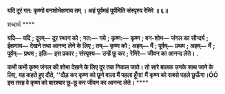 **यदि दूरं गत: कृष्णो वनशोभेक्षणाय तम् ।** **अहं पूर्वमहं पूर्वमिति संस्पृश्य रेमिरे ॥ ६॥** 

शब्दार्थ **** 

**यदि—** **यदि** **; दूरम्—** **दूर स्थान को** **; गत:—** **गये** **; कृष्ण:—** **कृष्ण** **; वन-शोभ—** **जंगल का सौन्दर्य** **; ईक्षणाय—** **देखने तथा आनन्द** **लेने के लिए** **; तम्—** **कृष्ण को** **; अहम्—** **मैं** **; पूर्वम्—** **प्रथम** **; अहम्—** **मैं** **; पूर्वम्—** **प्रथम** **; इति—** **इस प्रकार** **; संस्पृश्य—** **उन्हें छू** **कर** **; रेमिरे—** **जीवन का आनन्द लेते।** **.** 

**कभी कभी कृष्ण जंगल की शोभा देखने के लिए दूर तक निकल जाते। तो सारे बालक** **उनके साथ जाने के लिए, यह कहते हुए दौते, ''दौड़ कर कृष्ण को छूने वाला मैं पहला हूँगा! मैं** **कृष्ण को सबसे पहले छुऊँगा।ÓÓ इस तरह वे कृष्ण को बारश्बार छू-छू कर जीवन का आनन्द** **लेते।** **** 